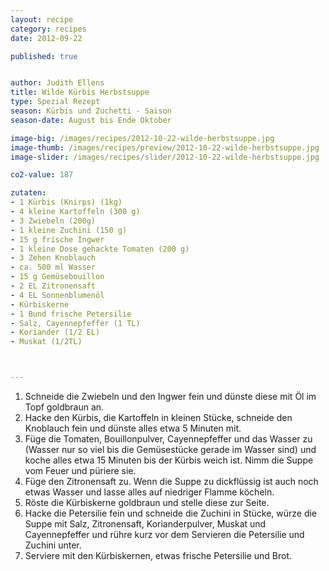 ```yaml
---
layout: recipe
category: recipes
date: 2012-09-22

published: true


author: Judith Ellens
title: Wilde Kürbis Herbstsuppe
type: Spezial Rezept
season: Kürbis und Zuchetti - Saison 
season-date: August bis Ende Oktober

image-big: /images/recipes/2012-10-22-wilde-herbstsuppe.jpg
image-thumb: /images/recipes/preview/2012-10-22-wilde-herbstsuppe.jpg
image-slider: /images/recipes/slider/2012-10-22-wilde-herbstsuppe.jpg

co2-value: 187

zutaten:
- 1 Kürbis (Knirps) (1kg)
- 4 kleine Kartoffeln (300 g)
- 3 Zwiebeln (200g)
- 1 kleine Zuchini (150 g)
- 15 g frische Ingwer
- 1 kleine Dose gehackte Tomaten (200 g)
- 3 Zehen Knoblauch
- ca. 500 ml Wasser
- 15 g Gemüsebouillon
- 2 EL Zitronensaft
- 4 EL Sonnenblumenöl
- Kürbiskerne
- 1 Bund frische Petersilie
- Salz, Cayennepfeffer (1 TL)
- Koriander (1/2 EL) 
- Muskat (1/2TL)



---
```


1. Schneide die Zwiebeln und den Ingwer fein und dünste diese mit Öl im Topf goldbraun an.
2. Hacke den Kürbis, die Kartoffeln in kleinen Stücke, schneide den Knoblauch fein und dünste alles etwa 5 Minuten mit.
3. Füge die Tomaten, Bouillonpulver, Cayennepfeffer und das Wasser zu (Wasser nur so viel bis die Gemüsestücke gerade im Wasser sind) und koche alles etwa 15 Minuten bis der Kürbis weich ist. Nimm die Suppe vom Feuer und püriere sie.
4. Füge den Zitronensaft zu. Wenn die Suppe zu dickflüssig ist auch noch etwas Wasser und lasse alles auf niedriger Flamme köcheln.
5. Röste die Kürbiskerne goldbraun und stelle diese zur Seite.
6. Hacke die Petersilie fein und schneide die Zuchini in Stücke, würze die Suppe mit Salz, Zitronensaft, Korianderpulver, Muskat und Cayennepfeffer und rühre kurz vor dem Servieren die Petersilie und Zuchini unter.
7. Serviere mit den Kürbiskernen, etwas frische Petersilie und Brot. 



